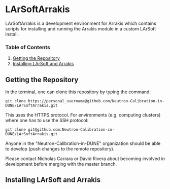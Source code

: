 # LArSoftArrakis

LArSoftArrakis is a development environment for Arrakis which contains scripts for installing and running the Arrakis module in a custom LArSoft install.

### Table of Contents

1. [ Getting the Repository ](#get)
2. [ Installing LArSoft and Arrakis ](#install)

<a name="get"></a>
## Getting the Repository

In the terminal, one can clone this repository by typing the command:

`git clone https://personal_username@github.com/Neutron-Calibration-in-DUNE/LArSoftArrakis.git`

This uses the HTTPS protocol. For environments (e.g. computing clusters) where one has to use the SSH protocol:

`git clone git@github.com:Neutron-Calibration-in-DUNE/LArSoftArrakis.git`

Anyone in the "Neutron-Calibration-in-DUNE" organization should be able to develop (push changes to the remote repository).

Please contact Nicholas Carrara or David Rivera about becoming involved in development before merging with the master branch. 

<a name="install"></a>
## Installing LArSoft and Arrakis
